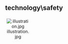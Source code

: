 ## technology\safety
<div class="col" style="display: inline-block; width: 16.66%; padding: 5px; box-sizing: border-box; text-align: center;">
<img src="https://media.evkx.net/multimedia/technology/safety/illustration_xst.jpg" class="img-thumbnail" alt="illustration.jpg">
illustration.jpg
</div>
